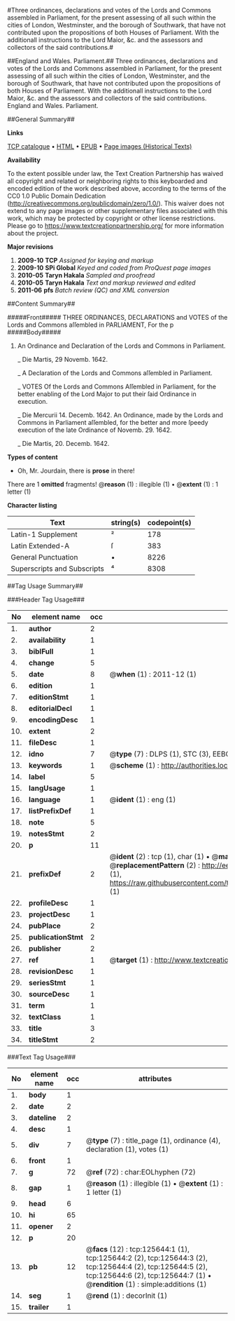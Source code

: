 #Three ordinances, declarations and votes of the Lords and Commons assembled in Parliament, for the present assessing of all such within the cities of London, Westminster, and the borough of Southwark, that have not contributed upon the propositions of both Houses of Parliament. With the additionall instructions to the Lord Maior, &c. and the assessors and collectors of the said contributions.#

##England and Wales. Parliament.##
Three ordinances, declarations and votes of the Lords and Commons assembled in Parliament, for the present assessing of all such within the cities of London, Westminster, and the borough of Southwark, that have not contributed upon the propositions of both Houses of Parliament. With the additionall instructions to the Lord Maior, &c. and the assessors and collectors of the said contributions.
England and Wales. Parliament.

##General Summary##

**Links**

[TCP catalogue](http://www.ota.ox.ac.uk/tcp/)  • 
[HTML](http://tei.it.ox.ac.uk/tcp/Texts-HTML/free/A83/A83504.html)  • 
[EPUB](http://tei.it.ox.ac.uk/tcp/Texts-EPUB/free/A83/A83504.epub) • 
[Page images (Historical Texts)](https://historicaltexts.jisc.ac.uk/eebo-99873183e)

**Availability**

To the extent possible under law, the Text Creation Partnership has waived all copyright and related or neighboring rights to this keyboarded and encoded edition of the work described above, according to the terms of the CC0 1.0 Public Domain Dedication (http://creativecommons.org/publicdomain/zero/1.0/). This waiver does not extend to any page images or other supplementary files associated with this work, which may be protected by copyright or other license restrictions. Please go to https://www.textcreationpartnership.org/ for more information about the project.

**Major revisions**

1. __2009-10__ __TCP__ *Assigned for keying and markup*
1. __2009-10__ __SPi Global__ *Keyed and coded from ProQuest page images*
1. __2010-05__ __Taryn Hakala__ *Sampled and proofread*
1. __2010-05__ __Taryn Hakala__ *Text and markup reviewed and edited*
1. __2011-06__ __pfs__ *Batch review (QC) and XML conversion*

##Content Summary##

#####Front#####
THREE ORDINANCES, DECLARATIONS and VOTES of the Lords and Commons aſſembled in PARLIAMENT, For the p
#####Body#####

1. An Ordinance and Declaration of the Lords and Commons in Parliament.

    _ Die Martis, 29 Novemb. 1642.

    _ A Declaration of the Lords and Commons aſſembled in Parliament.

    _ VOTES Of the Lords and Commons Aſſembled in Parliament, for the better enabling of the Lord Major to put their ſaid Ordinance in execution.

    _ Die Mercurii 14. Decemb. 1642. An Ordinance, made by the Lords and Commons in Parliament aſſembled, for the better and more ſpeedy execution of the late Ordinance of Novemb. 29. 1642.

    _ Die Martis, 20. Decemb. 1642.

**Types of content**

  * Oh, Mr. Jourdain, there is **prose** in there!

There are 1 **omitted** fragments! 
 @__reason__ (1) : illegible (1)  •  @__extent__ (1) : 1 letter (1)

**Character listing**


|Text|string(s)|codepoint(s)|
|---|---|---|
|Latin-1 Supplement|²|178|
|Latin Extended-A|ſ|383|
|General Punctuation|•|8226|
|Superscripts             and Subscripts|⁴|8308|

##Tag Usage Summary##

###Header Tag Usage###

|No|element name|occ|attributes|
|---|---|---|---|
|1.|__author__|2||
|2.|__availability__|1||
|3.|__biblFull__|1||
|4.|__change__|5||
|5.|__date__|8| @__when__ (1) : 2011-12 (1)|
|6.|__edition__|1||
|7.|__editionStmt__|1||
|8.|__editorialDecl__|1||
|9.|__encodingDesc__|1||
|10.|__extent__|2||
|11.|__fileDesc__|1||
|12.|__idno__|7| @__type__ (7) : DLPS (1), STC (3), EEBO-CITATION (1), PROQUEST (1), VID (1)|
|13.|__keywords__|1| @__scheme__ (1) : http://authorities.loc.gov/ (1)|
|14.|__label__|5||
|15.|__langUsage__|1||
|16.|__language__|1| @__ident__ (1) : eng (1)|
|17.|__listPrefixDef__|1||
|18.|__note__|5||
|19.|__notesStmt__|2||
|20.|__p__|11||
|21.|__prefixDef__|2| @__ident__ (2) : tcp (1), char (1)  •  @__matchPattern__ (2) : ([0-9\-]+):([0-9IVX]+) (1), (.+) (1)  •  @__replacementPattern__ (2) : http://eebo.chadwyck.com/downloadtiff?vid=$1&page=$2 (1), https://raw.githubusercontent.com/textcreationpartnership/Texts/master/tcpchars.xml#$1 (1)|
|22.|__profileDesc__|1||
|23.|__projectDesc__|1||
|24.|__pubPlace__|2||
|25.|__publicationStmt__|2||
|26.|__publisher__|2||
|27.|__ref__|1| @__target__ (1) : http://www.textcreationpartnership.org/docs/. (1)|
|28.|__revisionDesc__|1||
|29.|__seriesStmt__|1||
|30.|__sourceDesc__|1||
|31.|__term__|1||
|32.|__textClass__|1||
|33.|__title__|3||
|34.|__titleStmt__|2||


###Text Tag Usage###

|No|element name|occ|attributes|
|---|---|---|---|
|1.|__body__|1||
|2.|__date__|2||
|3.|__dateline__|2||
|4.|__desc__|1||
|5.|__div__|7| @__type__ (7) : title_page (1), ordinance (4), declaration (1), votes (1)|
|6.|__front__|1||
|7.|__g__|72| @__ref__ (72) : char:EOLhyphen (72)|
|8.|__gap__|1| @__reason__ (1) : illegible (1)  •  @__extent__ (1) : 1 letter (1)|
|9.|__head__|6||
|10.|__hi__|65||
|11.|__opener__|2||
|12.|__p__|20||
|13.|__pb__|12| @__facs__ (12) : tcp:125644:1 (1), tcp:125644:2 (2), tcp:125644:3 (2), tcp:125644:4 (2), tcp:125644:5 (2), tcp:125644:6 (2), tcp:125644:7 (1)  •  @__rendition__ (1) : simple:additions (1)|
|14.|__seg__|1| @__rend__ (1) : decorInit (1)|
|15.|__trailer__|1||
